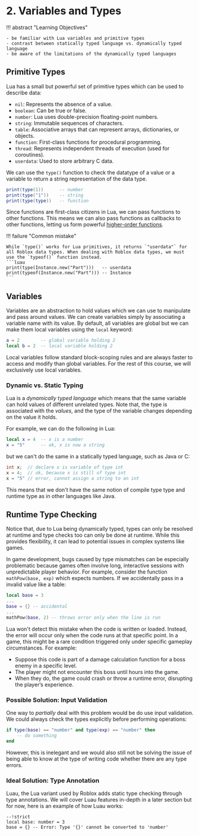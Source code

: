# 2. Variables and Types

!!! abstract "Learning Objectives"

    - be familiar with Lua variables and primitive types
    - contrast between statically typed language vs. dynamically typed language
    - be aware of the limitations of the dynamically typed languages

## Primitive Types

Lua has a small but powerful set of primitive types which can be used to describe data:

- `nil`: Represents the absence of a value.
- `boolean`: Can be true or false.
- `number`: Lua uses double-precision floating-point numbers.
- `string`: Immutable sequences of characters.
- `table`: Associative arrays that can represent arrays, dictionaries, or objects.
- `function`: First-class functions for procedural programming.
- `thread`: Represents independent threads of execution (used for coroutines).
- `userdata`: Used to store arbitrary C data.

We can use the `type()` function to check the datatype of a value or a variable to return a string representation of the data type.

```lua
print(type(1))      -- number
print(type("1"))    -- string
print(type(type))   -- function
```

Since functions are first-class citizens in Lua, we can pass functions to other functions. This means we can also pass functions as callbacks to other functions, letting us form powerful [higher-order functions](https://en.wikipedia.org/wiki/Higher-order_function).

!!! failure "Common mistake"

    While `type()` works for Lua primitives, it returns `"userdata"` for all Roblox data types. When dealing with Roblox data types, we must use the `typeof()` function instead.
    ```luau
    print(type(Instance.new("Part")))   -- userdata
    print(typeof(Instance.new("Part"))) -- Instance
    ```

## Variables

Variables are an abstraction to hold values which we can use to manipulate and pass around values. We can create variables simply by associating a variable name with its value. By default, all variables are global but we can make them local variables using the `local` keyword:

```lua
a = 2        -- global variable holding 2
local b = 2  -- local variable holding 2
```

Local variables follow standard block-scoping rules and are always faster to access and modify than global variables. For the rest of this course, we will exclusively use local variables.

### Dynamic vs. Static Typing

Lua is a _dynamically typed language_ which means that the same variable can hold values of different unrelated types. Note that, the type is associated with the _values_, and the type of the variable changes depending on the value it holds.

For example, we can do the following in Lua:

```lua
local x = 4  -- x is a number
x = "5"      -- ok, x is now a string
```

but we can't do the same in a statically typed language, such as Java or C:

```java
int x;  // declare x is variable of type int
x = 4;  // ok, because x is still of type int
x = "5" // error, cannot assign a string to an int
```

This means that we don't have the same notion of compile type type and runtime type as in other languages like Java.

## Runtime Type Checking

Notice that, due to Lua being dynamically typed, types can only be resolved at runtime and type checks too can only be done at runtime. While this provides flexibility, it can lead to potential issues in complex systems like games.

In game development, bugs caused by type mismatches can be especially problematic because games often involve long, interactive sessions with unpredictable player behavior. For example, consider the function `mathPow(base, exp)` which expects numbers. If we accidentally pass in a invalid value like a table:

```lua
local base = 3
...
base = {} -- accidental
...
mathPow(base, 2) -- throws error only when the line is run
```

Lua won't detect this mistake when the code is written or loaded. Instead, the error will occur only when the code runs at that specific point. In a game, this might be a rare condition triggered only under specific gameplay circumstances. For example:

- Suppose this code is part of a damage calculation function for a boss enemy in a specific level.
- The player might not encounter this boss until hours into the game.
- When they do, the game could crash or throw a runtime error, disrupting the player’s experience.

### Possible Solution: Input Validation

One way to _partially_ deal with this problem would be do use input validation. We could always check the types explicitly before performing operations:

```lua
if type(base) == "number" and type(exp) == "number" then
    -- do something
end
```

However, this is inelegant and we would also still not be solving the issue of being able to know at the type of writing code whether there are any type errors.

### Ideal Solution: Type Annotation

Luau, the Lua variant used by Roblox adds static type checking through type annotations. We will cover Luau features in-depth in a later section but for now, here is an example of how Luau works:

```luau
--!strict
local base: number = 3
base = {} -- Error: Type '{}' cannot be converted to 'number'

```
